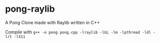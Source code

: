 # pong-raylib
A Pong Clone made with Raylib written in C++

Compile with
```g++ -o pong pong.cpp -lraylib -lGL -lm -lpthread -ldl -lrt -lX11```

